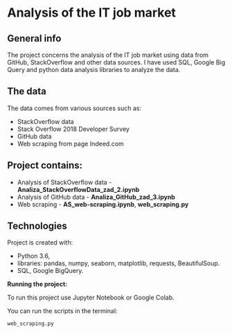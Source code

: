 
# Analysis of the IT job market

## General info 
The project concerns the analysis of the IT job market using data from GitHub, StackOverflow and other data sources. I have used SQL, Google Big Query and python data analysis libraries to analyze the data. 

## The data
The data comes from various sources such as:
* StackOverflow data
* Stack Overflow 2018 Developer Survey
* GitHub data
* Web scraping from page Indeed.com

## Project contains:
- Analysis of StackOverflow data - **Analiza_StackOverflowData_zad_2.ipynb**
- Analysis of GitHub data - **Analiza_GitHub_zad_3.ipynb**
- Web scraping - **AS_web-scraping.ipynb**, **web_scraping.py**

## Technologies

Project is created with:
* Python 3.6,
* libraries: pandas, numpy, seaborn, matplotlib, requests, BeautifulSoup.
* SQL, Google BigQuery.

**Running the project:**

To run this project use Jupyter Notebook or Google Colab.

You can run the scripts in the terminal:

    web_scraping.py

